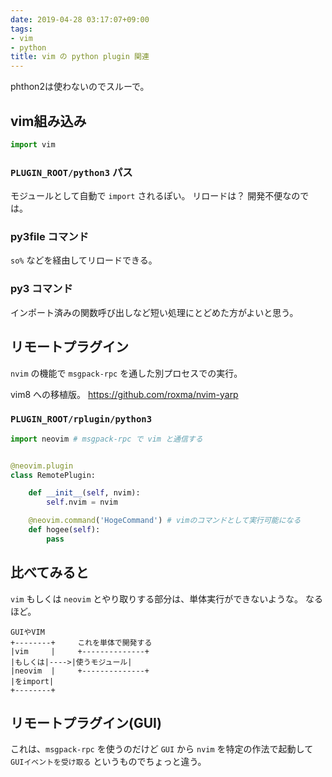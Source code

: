 ```yaml
---
date: 2019-04-28 03:17:07+09:00
tags:
- vim
- python
title: vim の python plugin 関連
---
```


phthon2は使わないのでスルーで。

## vim組み込み

```python
import vim
```

### `PLUGIN_ROOT/python3` パス

モジュールとして自動で `import` されるぽい。
リロードは？
開発不便なのでは。

### py3file コマンド

`so%` などを経由してリロードできる。

### py3 コマンド

インポート済みの関数呼び出しなど短い処理にとどめた方がよいと思う。

## リモートプラグイン
`nvim` の機能で `msgpack-rpc` を通した別プロセスでの実行。

vim8 への移植版。 https://github.com/roxma/nvim-yarp

### `PLUGIN_ROOT/rplugin/python3`

```python
import neovim # msgpack-rpc で vim と通信する


@neovim.plugin
class RemotePlugin:

    def __init__(self, nvim):
        self.nvim = nvim

    @neovim.command('HogeCommand') # vimのコマンドとして実行可能になる
    def hogee(self):
        pass
```

## 比べてみると

`vim` もしくは `neovim` とやり取りする部分は、単体実行ができないような。
なるほど。

```
GUIやVIM
+--------+     これを単体で開発する
|vim     |     +--------------+
|もしくは|---->|使うモジュール|
|neovim  |     +--------------+
|をimport|
+--------+
```

## リモートプラグイン(GUI)

これは、`msgpack-rpc` を使うのだけど `GUI` から `nvim` を特定の作法で起動して `GUIイベントを受け取る` というものでちょっと違う。

